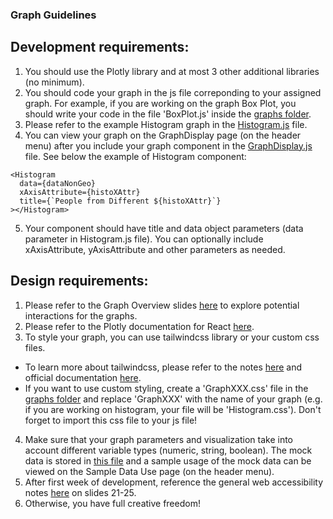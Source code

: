 ### Graph Guidelines

## Development requirements:

1. You should use the Plotly library and at most 3 other additional libraries (no minimum).
2. You should code your graph in the js file correponding to your assigned graph. For example, if you are working on the graph Box Plot, you should write your code in the file 'BoxPlot.js' inside the [graphs folder](/front-end/src/graphs/).
3. Please refer to the example Histogram graph in the [Histogram.js](/front-end/src/graphs/Histogram.js) file.
4. You can view your graph on the GraphDisplay page (on the header menu) after you include your graph component in the [GraphDisplay.js](/front-end/src/graphs/GraphDisplay.js) file. See below the example of Histogram component:

```
<Histogram
  data={dataNonGeo}
  xAxisAttribute={histoXAttr}
  title={`People from Different ${histoXAttr}`}
></Histogram>
```

5. Your component should have title and data object parameters (data parameter in Histogram.js file). You can optionally include xAxisAttribute, yAxisAttribute and other parameters as needed.

## Design requirements:

1. Please refer to the Graph Overview slides [here](https://docs.google.com/presentation/d/1PCT_KmKtl4cVDy2kbxht90w56cfO1XbcBfrrry4bJx0/edit#slide=id.p) to explore potential interactions for the graphs.
2. Please refer to the Plotly documentation for React [here](https://plotly.com/javascript/react/#plotlyjs-chart-types-and-attributes).
3. To style your graph, you can use tailwindcss library or your custom css files. 
- To learn more about tailwindcss, please refer to the notes [here](https://github.com/HRL-at-NYUSH/Interactive-Portal/tree/main/front-end#tailwind-css) and official documentation [here](https://tailwindcss.com/).
- If you want to use custom styling, create a 'GraphXXX.css' file in the [graphs folder](/front-end/src/graphs/) and replace 'GraphXXX' with the name of your graph (e.g. if you are working on histogram, your file will be 'Histogram.css'). Don't forget to import this css file to your js file!
4. Make sure that your graph parameters and visualization take into account different variable types (numeric, string, boolean). The mock data is stored in [this file](https://github.com/HRL-at-NYUSH/Interactive-Portal/blob/main/front-end/src/js/utils/MockData.js) and a sample usage of the mock data can be viewed on the Sample Data Use page (on the header menu).
5. After first week of development, reference the general web accessibility notes [here](https://docs.google.com/presentation/d/1PCT_KmKtl4cVDy2kbxht90w56cfO1XbcBfrrry4bJx0/edit#slide=id.ge39c248885_0_20) on slides 21-25.
6. Otherwise, you have full creative freedom!
